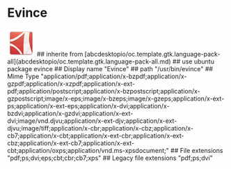 # Evince
<img src='icons/evince.svg' height='64px' width='64px'>
## inherite from
[abcdesktopio/oc.template.gtk.language-pack-all](abcdesktopio/oc.template.gtk.language-pack-all.md)
## use ubuntu package
evince
## Display name
"Evince"
## path
"/usr/bin/evince"
## Mime Type
"application/pdf;application/x-bzpdf;application/x-gzpdf;application/x-xzpdf;application/x-ext-pdf;application/postscript;application/x-bzpostscript;application/x-gzpostscript;image/x-eps;image/x-bzeps;image/x-gzeps;application/x-ext-ps;application/x-ext-eps;application/x-dvi;application/x-bzdvi;application/x-gzdvi;application/x-ext-dvi;image/vnd.djvu;application/x-ext-djv;application/x-ext-djvu;image/tiff;application/x-cbr;application/x-cbz;application/x-cb7;application/x-cbt;application/x-ext-cbr;application/x-ext-cbz;application/x-ext-cb7;application/x-ext-cbt;application/oxps;application/vnd.ms-xpsdocument;"
## File extensions
"pdf;ps;dvi;eps;cbt;cbr;cb7;xps"
## Legacy file extensions
"pdf;ps;dvi"
